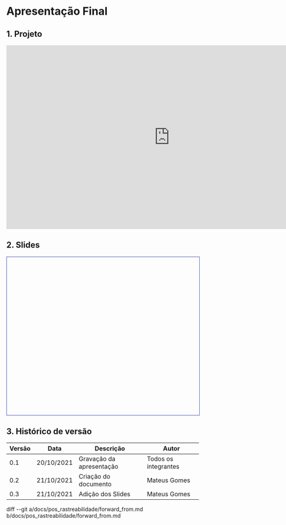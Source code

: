# Apresentação Final

## 1. Projeto

<center>

<iframe width="854" height="480" src="https://www.youtube.com/embed/jxCmgImQUDc" title="YouTube video player" frameborder="0" allow="accelerometer; autoplay; clipboard-write; encrypted-media; gyroscope; picture-in-picture" allowfullscreen></iframe>

</center>

## 2. Slides

<iframe loading="lazy" style="width: 100%; height: 25.8rem; border: 1px solid #4051B5; padding: 0; margin: 0;" src="hhttps://www.canva.com/design/DAEtUdsOiqo/view?embed"> </iframe>

## 3. Histórico de versão

| Versão | Data       | Descrição                | Autor                |
| ------ | ---------- | ------------------------ | -------------------- |
| 0.1    | 20/10/2021 | Gravação da apresentação | Todos os integrantes |
| 0.2    | 21/10/2021 | Criação do documento     | Mateus Gomes         |
| 0.3    | 21/10/2021 | Adição dos Slides        | Mateus Gomes         |
diff --git a/docs/pos_rastreabilidade/forward_from.md b/docs/pos_rastreabilidade/forward_from.md
